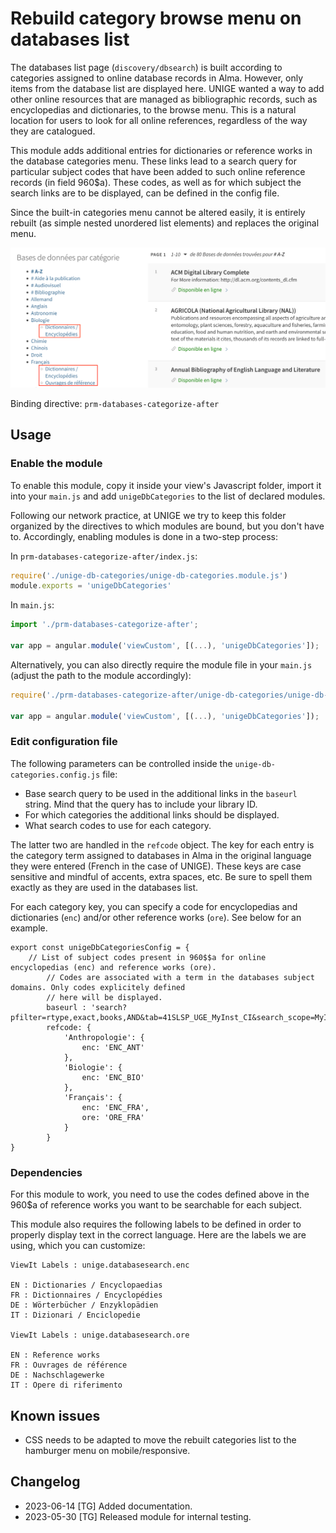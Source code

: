 # Rebuild category browse menu on databases list

The databases list page (`discovery/dbsearch`) is built according to categories assigned to online database records in Alma. However, only items
from the database list are displayed here. UNIGE wanted a way to add other online resources that are managed as bibliographic records, such as 
encyclopedias and dictionaries, to the browse menu. This is a natural location for users to look for all online references, regardless of the way
they are catalogued.

This module adds additional entries for dictionaries or reference works in the database categories menu. These links lead to a search query for
particular subject codes that have been added to such online reference records (in field 960$a). 
These codes, as well as for which subject the search links are to be displayed, can be defined in the config file.

Since the built-in categories menu cannot be altered easily, it is entirely rebuilt (as simple nested unordered list elements) and replaces the original menu.

![Screenshot of the Primo catalogue showing the database browse by category menu. Some entries have highlighed additional links for reference works.](unige-db-categories-display.png)

Binding directive: `prm-databases-categorize-after`

## Usage

### Enable the module

To enable this module, copy it inside your view's Javascript folder, import it into your `main.js` and add `unigeDbCategories` to the list of declared modules.

Following our network practice, at UNIGE we try to keep this folder organized by the directives to which modules are bound, but you don't have to.
Accordingly, enabling modules is done in a two-step process:

In `prm-databases-categorize-after/index.js`:

```JavaScript
require('./unige-db-categories/unige-db-categories.module.js')
module.exports = 'unigeDbCategories'

```

In `main.js`:

```JavaScript
import './prm-databases-categorize-after';

var app = angular.module('viewCustom', [(...), 'unigeDbCategories']);

```

Alternatively, you can also directly require the module file in your `main.js` (adjust the path to the module accordingly):

```JavaScript
require('./prm-databases-categorize-after/unige-db-categories/unige-db-categories.module.js')

var app = angular.module('viewCustom', [(...), 'unigeDbCategories']);

```

### Edit configuration file

The following parameters can be controlled inside the `unige-db-categories.config.js` file:

* Base search query to be used in the additional links in the `baseurl` string. Mind that the query has to include your library ID.
* For which categories the additional links should be displayed.
* What search codes to use for each category.

The latter two are handled in the `refcode` object. The key for each entry is the category term assigned to databases in Alma in the original language they
were entered (French in the case of UNIGE). These keys are case sensitive and mindful of accents, extra spaces, etc. Be sure to spell them exactly as they
are used in the databases list.

For each category key, you can specify a code for encyclopedias and dictionaries (`enc`) and/or other reference works (`ore`). See below for an example.

```
export const unigeDbCategoriesConfig = {
    // List of subject codes present in 960$$a for online encyclopedias (enc) and reference works (ore).
        // Codes are associated with a term in the databases subject domains. Only codes explicitely defined
        // here will be displayed.
        baseurl : 'search?pfilter=rtype,exact,books,AND&tab=41SLSP_UGE_MyInst_CI&search_scope=MyInst_and_CI&mode=advanced&offset=0&query=any,contains,',
        refcode: {
            'Anthropologie': {
                enc: 'ENC_ANT'
            },
            'Biologie': {
                enc: 'ENC_BIO'
            },
            'Français': {
                enc: 'ENC_FRA',
                ore: 'ORE_FRA'
            }
        }
}
```

### Dependencies

For this module to work, you need to use the codes defined above in the 960$a of reference works you want to be searchable for each subject.

This module also requires the following labels to be defined in order to properly display text in the correct language. Here are the labels
we are using, which you can customize:

```
ViewIt Labels : unige.databasesearch.enc

EN : Dictionaries / Encyclopaedias
FR : Dictionnaires / Encyclopédies
DE : Wörterbücher / Enzyklopädien
IT : Dizionari / Enciclopedie

ViewIt Labels : unige.databasesearch.ore

EN : Reference works
FR : Ouvrages de référence
DE : Nachschlagewerke
IT : Opere di riferimento
```

## Known issues

* CSS needs to be adapted to move the rebuilt categories list to the hamburger menu on mobile/responsive.

## Changelog

* 2023-06-14 [TG] Added documentation.
* 2023-05-30 [TG] Released module for internal testing.

